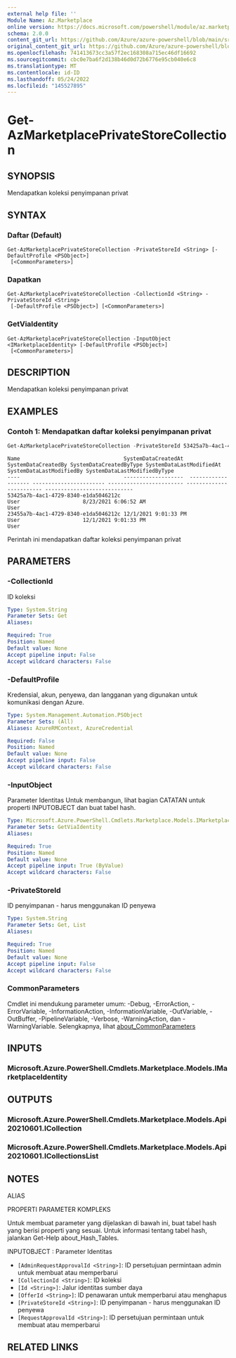 ```yaml
---
external help file: ''
Module Name: Az.Marketplace
online version: https://docs.microsoft.com/powershell/module/az.marketplace/get-azmarketplaceprivatestorecollection
schema: 2.0.0
content_git_url: https://github.com/Azure/azure-powershell/blob/main/src/Marketplace/Marketplace/help/Get-AzMarketplacePrivateStoreCollection.md
original_content_git_url: https://github.com/Azure/azure-powershell/blob/main/src/Marketplace/Marketplace/help/Get-AzMarketplacePrivateStoreCollection.md
ms.openlocfilehash: 741413673cc3a57f2ec168308a715ec46df16692
ms.sourcegitcommit: cbc0e7ba6f2d138b46d0d72b6776e95cb040e6c8
ms.translationtype: MT
ms.contentlocale: id-ID
ms.lasthandoff: 05/24/2022
ms.locfileid: "145527895"
---
```

# Get-AzMarketplacePrivateStoreCollection

## SYNOPSIS
Mendapatkan koleksi penyimpanan privat

## SYNTAX

### Daftar (Default)
```
Get-AzMarketplacePrivateStoreCollection -PrivateStoreId <String> [-DefaultProfile <PSObject>]
 [<CommonParameters>]
```

### Dapatkan
```
Get-AzMarketplacePrivateStoreCollection -CollectionId <String> -PrivateStoreId <String>
 [-DefaultProfile <PSObject>] [<CommonParameters>]
```

### GetViaIdentity
```
Get-AzMarketplacePrivateStoreCollection -InputObject <IMarketplaceIdentity> [-DefaultProfile <PSObject>]
 [<CommonParameters>]
```

## DESCRIPTION
Mendapatkan koleksi penyimpanan privat

## EXAMPLES

### Contoh 1: Mendapatkan daftar koleksi penyimpanan privat
```powershell
Get-AzMarketplacePrivateStoreCollection -PrivateStoreId 53425a7b-4ac1-4729-8340-e1da5046212c
```

```output
Name                                 SystemDataCreatedAt  SystemDataCreatedBy SystemDataCreatedByType SystemDataLastModifiedAt SystemDataLastModifiedBy SystemDataLastModifiedByType
----                                 -------------------  ------------------- ----------------------- ------------------------ ------------------------ ----------------------------
53425a7b-4ac1-4729-8340-e1da5046212c                                          User                    8/23/2021 6:06:52 AM                              User
23455a7b-4ac1-4729-8340-e1da5046212c 12/1/2021 9:01:33 PM                     User                    12/1/2021 9:01:33 PM                              User

```

Perintah ini mendapatkan daftar koleksi penyimpanan privat

## PARAMETERS

### -CollectionId
ID koleksi

```yaml
Type: System.String
Parameter Sets: Get
Aliases:

Required: True
Position: Named
Default value: None
Accept pipeline input: False
Accept wildcard characters: False
```

### -DefaultProfile
Kredensial, akun, penyewa, dan langganan yang digunakan untuk komunikasi dengan Azure.

```yaml
Type: System.Management.Automation.PSObject
Parameter Sets: (All)
Aliases: AzureRMContext, AzureCredential

Required: False
Position: Named
Default value: None
Accept pipeline input: False
Accept wildcard characters: False
```

### -InputObject
Parameter Identitas Untuk membangun, lihat bagian CATATAN untuk properti INPUTOBJECT dan buat tabel hash.

```yaml
Type: Microsoft.Azure.PowerShell.Cmdlets.Marketplace.Models.IMarketplaceIdentity
Parameter Sets: GetViaIdentity
Aliases:

Required: True
Position: Named
Default value: None
Accept pipeline input: True (ByValue)
Accept wildcard characters: False
```

### -PrivateStoreId
ID penyimpanan - harus menggunakan ID penyewa

```yaml
Type: System.String
Parameter Sets: Get, List
Aliases:

Required: True
Position: Named
Default value: None
Accept pipeline input: False
Accept wildcard characters: False
```

### CommonParameters
Cmdlet ini mendukung parameter umum: -Debug, -ErrorAction, -ErrorVariable, -InformationAction, -InformationVariable, -OutVariable, -OutBuffer, -PipelineVariable, -Verbose, -WarningAction, dan -WarningVariable. Selengkapnya, lihat [about_CommonParameters](http://go.microsoft.com/fwlink/?LinkID=113216)

## INPUTS

### Microsoft.Azure.PowerShell.Cmdlets.Marketplace.Models.IMarketplaceIdentity

## OUTPUTS

### Microsoft.Azure.PowerShell.Cmdlets.Marketplace.Models.Api20210601.ICollection

### Microsoft.Azure.PowerShell.Cmdlets.Marketplace.Models.Api20210601.ICollectionsList

## NOTES

ALIAS

PROPERTI PARAMETER KOMPLEKS

Untuk membuat parameter yang dijelaskan di bawah ini, buat tabel hash yang berisi properti yang sesuai. Untuk informasi tentang tabel hash, jalankan Get-Help about_Hash_Tables.


INPUTOBJECT <IMarketplaceIdentity>: Parameter Identitas
  - `[AdminRequestApprovalId <String>]`: ID persetujuan permintaan admin untuk membuat atau memperbarui
  - `[CollectionId <String>]`: ID koleksi
  - `[Id <String>]`: Jalur identitas sumber daya
  - `[OfferId <String>]`: ID penawaran untuk memperbarui atau menghapus
  - `[PrivateStoreId <String>]`: ID penyimpanan - harus menggunakan ID penyewa
  - `[RequestApprovalId <String>]`: ID persetujuan permintaan untuk membuat atau memperbarui

## RELATED LINKS

